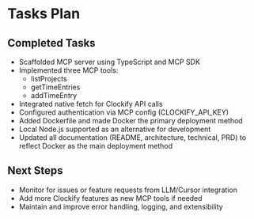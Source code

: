 # Tasks Plan

## Completed Tasks
- Scaffolded MCP server using TypeScript and MCP SDK
- Implemented three MCP tools:
  - listProjects
  - getTimeEntries
  - addTimeEntry
- Integrated native fetch for Clockify API calls
- Configured authentication via MCP config (CLOCKIFY_API_KEY)
- Added Dockerfile and made Docker the primary deployment method
- Local Node.js supported as an alternative for development
- Updated all documentation (README, architecture, technical, PRD) to reflect Docker as the main deployment method

## Next Steps
- Monitor for issues or feature requests from LLM/Cursor integration
- Add more Clockify features as new MCP tools if needed
- Maintain and improve error handling, logging, and extensibility
